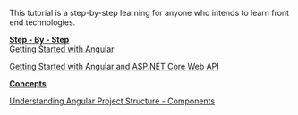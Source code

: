 <p>This tutorial is a step-by-step learning for anyone who intends to learn front end technologies.</p>
<p><span style="text-decoration: underline;">
<strong>Step - By - Step</strong></span><br />
 <a href="./angular/tutorial/angular-getting-started.html">Getting Started with Angular</a></p>
<p><a href="./angular/tutorial/angular-getting-started-with-asp.net-core-webapi.html">Getting Started with Angular and ASP.NET Core Web API</a></p>
<p><span style="text-decoration: underline;"><strong>Concepts</strong></span></p>
<p><a href="./angular/concepts/angular-project-structure.html">Understanding Angular Project Structure - Components</a></p>
